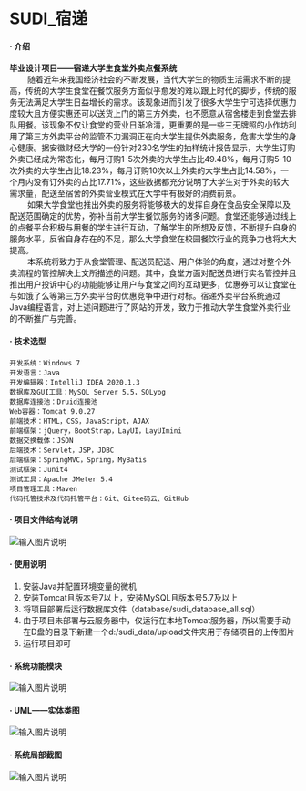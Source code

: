 # SUDI_宿递

#### · 介绍

 **毕业设计项目——宿递大学生食堂外卖点餐系统** <br>
&nbsp;&nbsp;&nbsp;&nbsp;&nbsp;&nbsp;&nbsp;&nbsp;随着近年来我国经济社会的不断发展，当代大学生的物质生活需求不断的提高，传统的大学生食堂在餐饮服务方面似乎愈发的难以跟上时代的脚步，传统的服务无法满足大学生日益增长的需求。该现象进而引发了很多大学生宁可选择优惠力度较大且方便实惠还可以送货上门的第三方外卖，也不愿意从宿舍楼走到食堂去排队用餐。该现象不仅让食堂的营业日渐冷清，更重要的是一些三无牌照的小作坊利用了第三方外卖平台的监管不力漏洞正在向大学生提供外卖服务，危害大学生的身心健康。据安徽财经大学的一份针对230名学生的抽样统计报告显示，大学生订购外卖已经成为常态化，每月订购1-5次外卖的大学生占比49.48%，每月订购5-10次外卖的大学生占比18.23%，每月订购10次以上外卖的大学生占比14.58%，一个月内没有订外卖的占比17.71%，这些数据都充分说明了大学生对于外卖的较大需求量，配送至宿舍的外卖营业模式在大学中有极好的消费前景。<br>
&nbsp;&nbsp;&nbsp;&nbsp;&nbsp;&nbsp;&nbsp;&nbsp;如果大学食堂也推出外卖的服务将能够极大的发挥自身在食品安全保障以及配送范围确定的优势，弥补当前大学生餐饮服务的诸多问题。食堂还能够通过线上的点餐平台积极与用餐的学生进行互动，了解学生的所想及反馈，不断提升自身的服务水平，反省自身存在的不足，那么大学食堂在校园餐饮行业的竞争力也将大大提高。<br>
&nbsp;&nbsp;&nbsp;&nbsp;&nbsp;&nbsp;&nbsp;&nbsp;本系统将致力于从食堂管理、配送员配送、用户体验的角度，通过对整个外卖流程的管控解决上文所描述的问题。其中，食堂方面对配送员进行实名管控并且推出用户投诉中心的功能能够让用户与食堂之间的互动更多，优惠券可以让食堂在与如饿了么等第三方外卖平台的优惠竞争中进行对标。宿递外卖平台系统通过Java编程语言，对上述问题进行了网站的开发，致力于推动大学生食堂外卖行业的不断推广与完善。<br>

#### · 技术选型

    开发系统：Windows 7
    开发语言：Java
    开发编辑器：IntelliJ IDEA 2020.1.3
    数据库及GUI工具：MySQL Server 5.5，SQLyog
    数据库连接池：Druid连接池
    Web容器：Tomcat 9.0.27
    前端技术：HTML，CSS，JavaScript，AJAX
    前端框架：jQuery，BootStrap，LayUI，LayUImini
    数据交换载体：JSON
    后端技术：Servlet，JSP，JDBC
    后端框架：SpringMVC，Spring，MyBatis
    测试框架：Junit4
    测试工具：Apache JMeter 5.4
    项目管理工具：Maven
    代码托管技术及代码托管平台：Git、Gitee码云、GitHub

#### · 项目文件结构说明

![输入图片说明](https://images.gitee.com/uploads/images/2020/1223/160337_eb9c9e04_7848439.png "Snipaste_2020-12-23_16-03-08.png")

#### · 使用说明

1.  安装Java并配置环境变量的微机
2.  安装Tomcat且版本号7以上，安装MySQL且版本号5.7及以上
3.  将项目部署后运行数据库文件（database/sudi_database_all.sql）
4.  由于项目未部署与云服务器中，仅运行在本地Tomcat服务器，所以需要手动在D盘的目录下新建一个d:/sudi_data/upload文件夹用于存储项目的上传图片
4.  运行项目即可

#### · 系统功能模块

![输入图片说明](https://images.gitee.com/uploads/images/2020/1223/161902_9e7b8306_7848439.png "Snipaste_2020-12-23_16-03-08.png")

#### · UML——实体类图

![输入图片说明](https://images.gitee.com/uploads/images/2020/1223/162118_63d0cd73_7848439.png "Snipaste_2020-12-23_16-03-08.png")

#### · 系统局部截图

![输入图片说明](https://images.gitee.com/uploads/images/2020/1223/163548_bf595fb5_7848439.png "Snipaste_2020-12-23_16-22-46.png")



